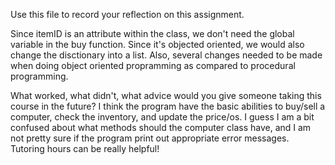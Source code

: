 Use this file to record your reflection on this assignment.

Since itemID is an attribute within the class, we don't need the global variable in the buy function. Since it's objected oriented, we would also change the disctionary into a list. Also, several changes needed to be made when doing object oriented propramming as compared to procedural programming.

What worked, what didn't, what advice would you give someone taking this course in the future?
I think the program have the basic abilities to buy/sell a computer, check the inventory, and update the price/os.
I guess I am a bit confused about what methods should the computer class have, and I am not pretty sure if the program print out appropriate error messages.
Tutoring hours can be really helpful!